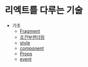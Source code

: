 # 리엑트를 다루는 기술

- 기초
  - [Fragment](https://github.com/HWANBINYOO/React-study/blob/main/reactbook/READMEMDS/Fragment.md)
  - [조건부렌더링](https://github.com/HWANBINYOO/React-study/blob/main/reactbook/READMEMDS/%26%26.md)
  - [style](https://github.com/HWANBINYOO/React-study/blob/main/reactbook/READMEMDS/style.md)
  - [component](https://github.com/HWANBINYOO/React-study/blob/main/reactbook/READMEMDS/component.md)
  - [Props](https://github.com/HWANBINYOO/React-study/blob/main/reactbook/READMEMDS/Props.md)
  - [event]()
